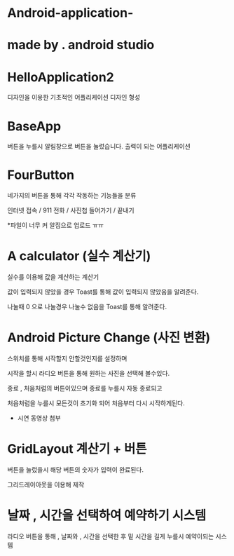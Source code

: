 # Android-application-


# made by . android studio 
# HelloApplication2 
디자인을 이용한 기초적인 어플리케이션 디자인 형성 
# BaseApp 
버튼을 누를시 알림창으로 버튼을 눌렀습니다. 출력이 되는 어플리케이션 

# FourButton 

네가지의 버튼을 통해 각각 작동하는 기능들을 분류

인터넷 접속 / 911 전화 / 사진첩 들어가기 / 끝내기 

*파일이 너무 커 알집으로 업로드 ㅠㅠ 


# A calculator (실수 계산기) 

실수를 이용해 값을 계산하는 계산기

값이 입력되지 않았을 경우 Toast를 통해 값이 입력되지 않았음을 알려준다.

나눌때 0 으로 나눌경우 나눌수 없음을 Toast를 통해 알려준다. 


# Android Picture Change (사진 변환)

스위치를 통해 시작할지 안할것인지를 설정하며 

시작을 할시 라디오 버튼을 통해 원하는 사진을 선택해 볼수있다. 

종료 , 처음처럼의 버튼이있으며 종료를 누를시 자동 종료되고 

처음처럼을 누를시 모든것이 초기화 되어 처음부터 다시 시작하게된다.  

* 시연 동영상 첨부


# GridLayout 계산기 + 버튼 

버튼을 눌렀을시 해당 버튼의 숫자가 입력이 완료된다. 

그리드레이아웃을 이용해 제작 


# 날짜 , 시간을 선택하여 예약하기 시스템

라디오 버튼을 통해 , 날짜와 , 시간을 선택한 후 
밑 시간을 길게 누를시 예약이되는 시스템 
